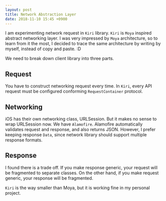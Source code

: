 ```yaml
---
layout: post
title: Network Abstraction Layer
date: 2018-11-10 15:45 +0900
---
```


I am experimenting network request in `Kiri` library.
`Kiri` is `Moya` inspired abstract networking layer. I was very impressed by `Moya` architecture, so to learn from it the most, I decided to trace the same architecture by writing by myself, instead of copy and paste. :D

We need to break down client library into three parts.

## Request

You have to construct networking request every time.
In `Kiri`, every API request must be configured conforming `RequestContainer` protocol.

## Networking

iOS has their own networking class, URLSession. But it makes no sense to wrap URLSession now. We have `Alamofire`.
Alamofire automatically validates request and response, and also returns JSON. However, I prefer keeping response `Data`, since network library should support multiple response formats.

## Response

I found there is a trade off. If you make response generic, your request will be fragmented to separate classes. On the other hand, if you make request generic, your response will be fragmented.

`Kiri` is the way smaller than Moya, but it is working fine in my personal project.

